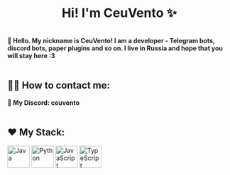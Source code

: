 <h1 align="center">Hi! I'm CeuVento ✨</h1>
<br>
<b>🌻 Hello. My nickname is CeuVento! I am a developer - Telegram bots, discord bots, paper plugins and so on. I live in Russia and hope that you will stay here :3</b>
<br>
<br>
<h2>⛓️‍💥 How to contact me:</h2>
<b>💜 My Discord: ceuvento</b>
<br>
<br>
<h2>❤️ My Stack:</h2>

<div>
  <img src="https://cdn.jsdelivr.net/gh/devicons/devicon/icons/java/java-original.svg" alt="Java" width="50" height="50">
  <img src="https://cdn.jsdelivr.net/gh/devicons/devicon/icons/python/python-original.svg" alt="Python" width="50" height="50">
  <img src="https://cdn.jsdelivr.net/gh/devicons/devicon/icons/javascript/javascript-original.svg" alt="JavaScript" width="50" height="50">
  <img src="https://cdn.jsdelivr.net/gh/devicons/devicon/icons/typescript/typescript-original.svg" alt="TypeScript" width="50" height="50">
</div>
